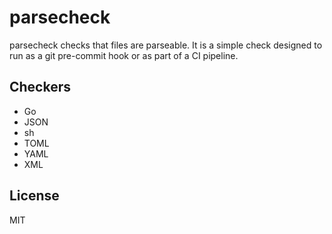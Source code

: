 # parsecheck

parsecheck checks that files are parseable. It is a simple check designed to run
as a git pre-commit hook or as part of a CI pipeline.

## Checkers

* Go
* JSON
* sh
* TOML
* YAML
* XML

## License

MIT
